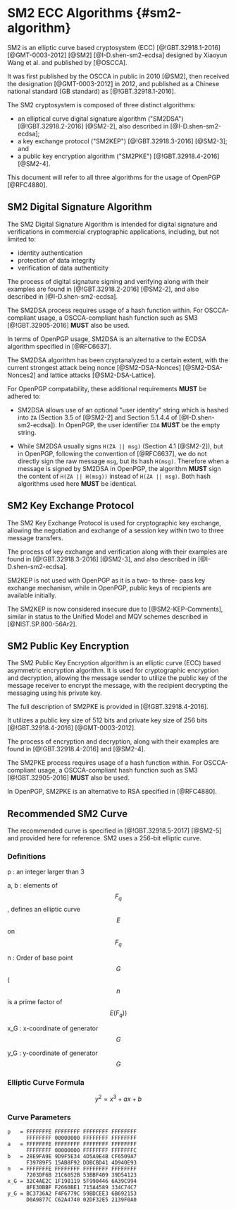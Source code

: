 # SM2 ECC Algorithms {#sm2-algorithm}

SM2 is an elliptic curve based cryptosystem (ECC) [@!GBT.32918.1-2016]
[@GMT-0003-2012] [@SM2] [@I-D.shen-sm2-ecdsa] designed by Xiaoyun Wang
et al. and published by [@OSCCA].

It was first published by the OSCCA in public in 2010 [@SM2], then received
the designation [@GMT-0003-2012] in 2012, and published as a Chinese national
standard (GB standard) as [@!GBT.32918.1-2016].

The SM2 cryptosystem is composed of three distinct algorithms:

* an elliptical curve digital signature algorithm ("SM2DSA") [@!GBT.32918.2-2016]
  [@SM2-2], also described in [@I-D.shen-sm2-ecdsa];
* a key exchange protocol ("SM2KEP") [@!GBT.32918.3-2016] [@SM2-3]; and
* a public key encryption algorithm ("SM2PKE") [@!GBT.32918.4-2016] [@SM2-4].

This document will refer to all three algorithms for the usage of
OpenPGP [@RFC4880].

## SM2 Digital Signature Algorithm

The SM2 Digital Signature Algorithm is intended for digital signature
and verifications in commercial cryptographic applications, including,
but not limited to:

* identity authentication
* protection of data integrity
* verification of data authenticity

The process of digital signature signing and verifying along with their
examples are found in [@!GBT.32918.2-2016] [@SM2-2], and also described
in [@I-D.shen-sm2-ecdsa].

The SM2DSA process requires usage of a hash function within. For
OSCCA-compliant usage, a OSCCA-compliant hash function such as
SM3 [@!GBT.32905-2016] **MUST** also be used.

In terms of OpenPGP usage, SM2DSA is an alternative to the ECDSA algorithm
specified in [@RFC6637].

The SM2DSA algorithm has been cryptanalyzed to a certain extent, with the
current strongest attack being nonce [@SM2-DSA-Nonces] [@SM2-DSA-Nonces2]
and lattice attacks [@SM2-DSA-Lattice].

For OpenPGP compatability, these additional requirements **MUST** be adhered
to:

* SM2DSA allows use of an optional "user identity" string which is
  hashed into `ZA` (Section 3.5 of [@SM2-2] and Section 5.1.4.4 of
  [@I-D.shen-sm2-ecdsa]). In OpenPGP, the user identifier `IDA`
  **MUST** be the empty string.

* While SM2DSA usually signs `H(ZA || msg)` (Section 4.1 [@SM2-2]),
  but in OpenPGP, following the convention of [@RFC6637], we do not directly
  sign the raw message `msg`, but its hash `H(msg)`. Therefore when
  a message is signed by SM2DSA in OpenPGP, the algorithm **MUST** sign
  the content of `H(ZA || H(msg))` instead of `H(ZA || msg)`.
  Both hash algorithms used here **MUST** be identical.

## SM2 Key Exchange Protocol

The SM2 Key Exchange Protocol is used for cryptographic key exchange,
allowing the negotiation and exchange of a session key within two to
three message transfers.

The process of key exchange and verification along with their examples
are found in [@!GBT.32918.3-2016] [@SM2-3], and also described in
[@I-D.shen-sm2-ecdsa].

SM2KEP is not used with OpenPGP as it is a two- to three- pass key
exchange mechanism, while in OpenPGP, public keys of recipients are
available initially.

The SM2KEP is now considered insecure due to [@SM2-KEP-Comments], similar
in status to the Unified Model and MQV schemes described in
[@NIST.SP.800-56Ar2].


## SM2 Public Key Encryption

The SM2 Public Key Encryption algorithm is an elliptic curve
(ECC) based asymmetric encryption algorithm. It is used for
cryptographic encryption and decryption, allowing the message sender to
utilize the public key of the message receiver to encrypt the message,
with the recipient decrypting the messaging using his private key.

The full description of SM2PKE is provided in [@!GBT.32918.4-2016].

It utilizes a public key size of 512 bits and private key size of 256
bits [@!GBT.32918.4-2016] [@GMT-0003-2012].

The process of encryption and decryption, along with their examples are
found in [@!GBT.32918.4-2016] and [@SM2-4].

The SM2PKE process requires usage of a hash function within. For
OSCCA-compliant usage, a OSCCA-compliant hash function such as
SM3 [@!GBT.32905-2016] **MUST** also be used.

In OpenPGP, SM2PKE is an alternative to RSA specified in [@RFC4880].


## Recommended SM2 Curve

The recommended curve is specified in [@!GBT.32918.5-2017] [@SM2-5]
and provided here for reference. SM2 uses a 256-bit elliptic curve.

### Definitions

p
: an integer larger than 3

a, b
: elements of $$F_q$$, defines an elliptic curve $$E$$ on $$F_q$$

n
: Order of base point $$G$$ ($$n$$ is a prime factor of $$E(F_q))$$

x\_G
: x-coordinate of generator $$G$$

y\_G
: y-coordinate of generator $$G$$

### Elliptic Curve Formula

$$
y^2 = x^3 + ax + b
$$

### Curve Parameters

```
p   = FFFFFFFE FFFFFFFF FFFFFFFF FFFFFFFF
      FFFFFFFF 00000000 FFFFFFFF FFFFFFFF
a   = FFFFFFFE FFFFFFFF FFFFFFFF FFFFFFFF
      FFFFFFFF 00000000 FFFFFFFF FFFFFFFC
b   = 28E9FA9E 9D9F5E34 4D5A9E4B CF6509A7
      F39789F5 15AB8F92 DDBCBD41 4D940E93
n   = FFFFFFFE FFFFFFFF FFFFFFFF FFFFFFFF
      7203DF6B 21C6052B 53BBF409 39D54123
x_G = 32C4AE2C 1F198119 5F990446 6A39C994
      8FE30BBF F2660BE1 715A4589 334C74C7
y_G = BC3736A2 F4F6779C 59BDCEE3 6B692153
      D0A9877C C62A4740 02DF32E5 2139F0A0
```

